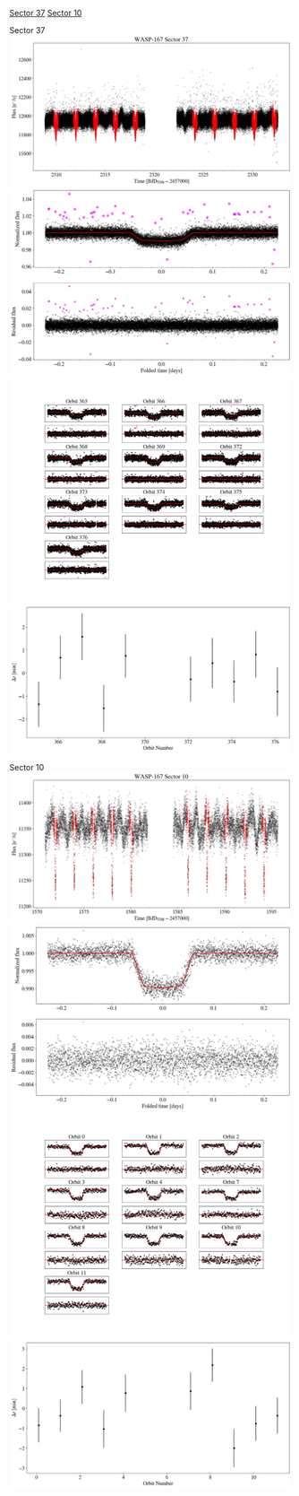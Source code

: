 [Sector 37](#sector37)
[Sector 10](#sector10)

<a name = "sector37"></a>
Sector 37
![alt text](/tt/WASP-167_Sector_37/WASP-167_Sector_37_a_TimeSeries.png)
![alt text](/tt/WASP-167_Sector_37/WASP-167_Sector_37_b_FoldedLightCurve.png)
![alt text](/tt/WASP-167_Sector_37/WASP-167_Sector_37_b_IndividualTransitsWithFit.png)
![alt text](/tt/WASP-167_Sector_37/WASP-167_Sector_37_c_TimingResiduals.png)

<a name = "sector10"></a>
Sector 10
![alt text](/tt/WASP-167_Sector_10/WASP-167_Sector_10_a_TimeSeries.png)
![alt text](/tt/WASP-167_Sector_10/WASP-167_Sector_10_b_FoldedLightCurve.png)
![alt text](/tt/WASP-167_Sector_10/WASP-167_Sector_10_b_IndividualTransitsWithFit.png)
![alt text](/tt/WASP-167_Sector_10/WASP-167_Sector_10_c_TimingResiduals.png)

